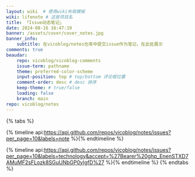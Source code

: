 ```yaml
---
layout: wiki  # 使用wiki布局模板
wiki: lifenote # 这是项目名
title: 「Issue动态笔记」
date: 2024-08-16 16:47:19
banner: /assets/cover/cover_notes.jpg
banner_info: 
    subtitle: 在vicoblog/notes仓库中提交issue作为笔记，在此处展示  
comments: true
beaudar:
    repo: vicoblog/vicoblog-comments
    issue-term: pathname
    theme: preferred-color-scheme
    input-position: top # top/bottom 评论框位置
    comment-order: desc # desc 排序
    keep-theme: # true/false
    loading: false
    branch: main
repo: vicoblog/notes
---
```


{% tabs %}
<!-- tab 日常笔记 -->
{% timeline api:https://api.github.com/repos/vicoblog/notes/issues?per_page=10&labels=note %}{% endtimeline %}
<!-- tab 技术笔记 -->
{% timeline api:https://api.github.com/repos/vicoblog/notes/issues?per_page=10&labels=technology&accept=%27Bearer%20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%27 %}{% endtimeline %}
{% endtabs %}
